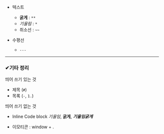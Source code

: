 - 텍스트
  - **굵게** : `**`
  - *기울림*  : `*`
  - 취소선 : `~~`

- 수평선
  - `---`

---

### ✔기타 정리

띄어 쓰기 있는 것

 - 제목 (`#`)
 - 목록 (`-`, `1.`)

띄어 쓰기 없는 것

- Inline Code block *기울임*, **굵게**, ***기울임굵게***

- 이모티콘 : window + .